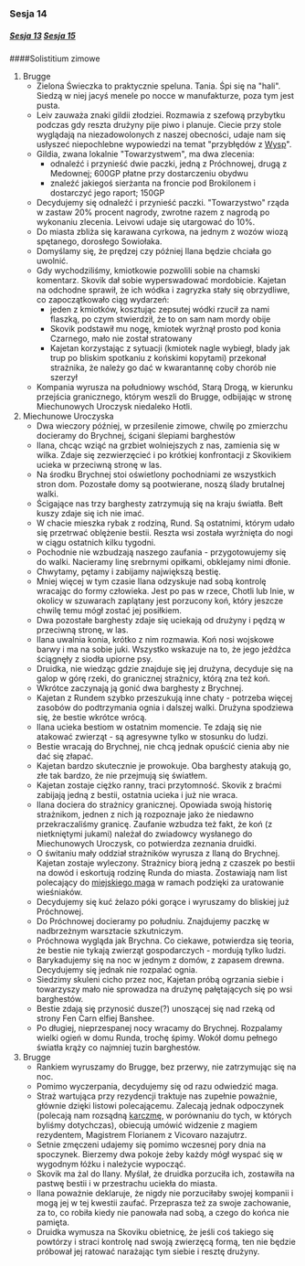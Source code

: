 ### Sesja 14
##### [Sesja 13](#sesja-13) [Sesja 15](#sesja-15)
####Solistitium zimowe
1. Brugge
    - Zielona Świeczka to praktycznie speluna. Tania. Śpi się na "hali". Siedzą w niej jacyś menele po nocce w manufakturze, poza tym jest pusta.
    - Leiv zauważa znaki gildii złodziei. Rozmawia z szefową przybytku podczas gdy reszta drużyny pije piwo i planuje. Ciecie przy stole wyglądają na niezadowolonych z naszej obecności, udaje nam się usłyszeć niepochlebne wypowiedzi na temat "przybłędów z [Wysp](Skellige)".
    - Gildia, zwana lokalnie "Towarzystwem", ma dwa zlecenia:
        - odnaleźć i przynieść dwie paczki, jedną z Próchnowej, drugą z Medownej; 600GP płatne przy dostarczeniu obydwu
        - znaleźć jakiegoś sierżanta na froncie pod Brokilonem i dostarczyć jego raport; 150GP
    - Decydujemy się odnaleźć i przynieść paczki. "Towarzystwo" rząda w zastaw 20% procent nagrody, zwrotne razem z nagrodą po wykonaniu zlecenia. Leivowi udaje się utargować do 10%.
    - Do miasta zbliża się karawana cyrkowa, na jednym z wozów wiozą spętanego, dorosłego Sowiołaka. 
    - Domyślamy się, że prędzej czy później Ilana będzie chciała go uwolnić.
    - Gdy wychodziliśmy, kmiotkowie pozwolili sobie na chamski komentarz. Skovik dał sobie wyperswadować mordobicie. Kajetan na odchodne sprawił, że ich wódka i zagryzka stały się obrzydliwe, co zapoczątkowało ciąg wydarzeń:
        - jeden z kmiotków, kosztując zepsutej wódki rzucił za nami flaszką, po czym stwierdził, że to on sam nam mordy obije
        - Skovik podstawił mu nogę, kmiotek wyrżnął prosto pod konia Czarnego, mało nie został stratowany
        - Kajetan korzystając z sytuacji (kmiotek nagle wybiegł, blady jak trup po bliskim spotkaniu z końskimi kopytami) przekonał strażnika, że należy go dać w kwarantannę coby chorób nie szerzył
    - Kompania wyrusza na południowy wschód, Starą Drogą, w kierunku przejścia granicznego, którym weszli do Brugge, odbijając w stronę Miechunowych Uroczysk niedaleko Hotli.
2. Miechunowe Uroczyska
    - Dwa wieczory później, w przesilenie zimowe, chwilę po zmierzchu docieramy do Brychnej, ścigani ślepiami barghestów
    - Ilana, chcąc wziąć na grzbiet wolniejszych z nas, zamienia się w wilka. Zdaje się zezwierzęcieć i po krótkiej konfrontacji z Skovikiem ucieka w przeciwną stronę w las.
    - Na środku Brychnej stoi oświetlony pochodniami ze wszystkich stron dom. Pozostałe domy są pootwierane, noszą ślady brutalnej walki.
    - Ścigające nas trzy barghesty zatrzymują się na kraju światła. Bełt kuszy zdaje się ich nie imać.
    - W chacie mieszka rybak z rodziną, Rund. Są ostatnimi, którym udało się przetrwać oblężenie bestii. Reszta wsi została wyrżnięta do nogi w ciągu ostatnich kilku tygodni.
    - Pochodnie nie wzbudzają naszego zaufania - przygotowujemy się do walki. Nacieramy linę srebrnymi opiłkami, obklejamy nimi dłonie.
    - Chwytamy, pętamy i zabijamy największą bestię.
    - Mniej więcej w tym czasie Ilana odzyskuje nad sobą kontrolę wracając do formy człowieka. Jest po pas w rzece, Chotli lub Inie, w okolicy w szuwarach zaplątany jest porzucony koń, który jeszcze chwilę temu mógł zostać jej posiłkiem.
    - Dwa pozostałe barghesty zdaje się uciekają od drużyny i pędzą w przeciwną stronę, w las.
    - Ilana uwalnia konia, krótko z nim rozmawia. Koń nosi wojskowe barwy i ma na sobie juki. Wszystko wskazuje na to, że jego jeźdźca ściągnęły z siodła upiorne psy.
    - Druidka, nie wiedząc gdzie znajduje się jej drużyna, decyduje się na galop w górę rzeki, do granicznej strażnicy, którą zna też koń.
    - Wkrótce zaczynają ją gonić dwa barghesty z Brychnej.
    - Kajetan z Rundem szybko przeszukują inne chaty - potrzeba więcej zasobów do podtrzymania ognia i dalszej walki. Drużyna spodziewa się, że bestie wkrótce wrócą.
    - Ilana ucieka bestiom w ostatnim momencie. Te zdają się nie atakować zwierząt - są agresywne tylko w stosunku do ludzi.
    - Bestie wracają do Brychnej, nie chcą jednak opuścić cienia aby nie dać się złapać.
    - Kajetan bardzo skutecznie je prowokuje. Oba barghesty atakują go, złe tak bardzo, że nie przejmują się światłem.
    - Kajetan zostaje ciężko ranny, traci przytomność. Skovik z braćmi zabijają jedną z bestii, ostatnia ucieka i już nie wraca.
    - Ilana dociera do strażnicy granicznej. Opowiada swoją historię strażnikom, jednen z nich ją rozpoznaje jako że niedawno przekraczaliśmy granicę. Zaufanie wzbudza też fakt, że koń (z nietkniętymi jukami) należał do zwiadowcy wysłanego do Miechunowych Uroczysk, co potwierdza zeznania druidki.
    - O świtaniu mały oddział strażników wyrusza z Ilaną do Brychnej. Kajetan zostaje wyleczony. Strażnicy biorą jedną z czaszek po bestii na dowód i eskortują rodzinę Runda do miasta. Zostawiają nam list polecający do [miejskiego maga](Florian) w ramach podzięki za uratowanie wieśniaków.
    - Decydujemy się kuć żelazo póki gorące i wyruszamy do bliskiej już Próchnowej.
    - Do Próchnowej docieramy po południu. Znajdujemy paczkę w nadbrzeżnym warsztacie szkutniczym.
    - Próchnowa wygląda jak Brychna. Co ciekawe, potwierdza się teoria, że bestie nie tykają zwierząt gospodarczych - mordują tylko ludzi.
    - Barykadujemy się na noc w jednym z domów, z zapasem drewna. Decydujemy się jednak nie rozpalać ognia. 
    - Siedzimy skuleni cicho przez noc, Kajetan próbą ogrzania siebie i towarzyszy mało nie sprowadza na drużynę pałętających się po wsi barghestów.
    - Bestie zdają się przynosić dusze(?) unoszącej się nad rzeką od strony Fen Carn elfiej Banshee.
    - Po długiej, nieprzespanej nocy wracamy do Brychnej. Rozpalamy wielki ogień w domu Runda, trochę śpimy. Wokół domu pełnego światła krąży co najmniej tuzin barghestów.
3. Brugge
    - Rankiem wyruszamy do Brugge, bez przerwy, nie zatrzymując się na noc.
    - Pomimo wyczerpania, decydujemy się od razu odwiedzić maga.
    - Straż wartująca przy rezydencji traktuje nas zupełnie poważnie, głównie dzięki listowi polecającemu. Zalecają jednak odpoczynek (polecają nam rozsądną [karczmę](Ostoja), w porównaniu do tych, w których byliśmy dotychczas), obiecują umówić widzenie z magiem rezydentem, Magistrem Florianem z Vicovaro nazajutrz.
    - Setnie zmęczeni udajemy się pomimo wczesnej pory dnia na spoczynek. Bierzemy dwa pokoje żeby każdy mógł wyspać się w wygodnym łóżku i należycie wypocząć.
    - Skovik ma żal do Ilany. Myślał, że druidka porzuciła ich, zostawiła na pastwę bestii i w przestrachu uciekła do miasta.
    - Ilana poważnie deklaruje, że nigdy nie porzuciłaby swojej kompanii i mogą jej w tej kwestii zaufać. Przeprasza też za swoje zachowanie, za to, co robiła kiedy nie panowała nad sobą, a czego do końca nie pamięta. 
    - Druidka wymusza na Skoviku obietnicę, że jeśli coś takiego się powtórzy i straci kontrolę nad swoją zwierzęcą formą, ten nie będzie próbował jej ratować narażając tym siebie i resztę drużyny.